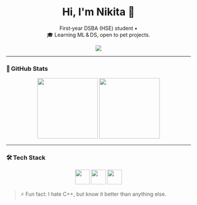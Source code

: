 <h1 align="center">Hi, I'm Nikita 👋</h1>

<p align="center">
  First‑year DSBA (HSE) student • 
  <br/>🎓 Learning ML & DS, open to pet projects.
</p>

<p align="center">
  <!-- social icons via Shields.io + Simple Icons -->
  <a href="https://t.me/ncharikov"><img src="https://img.shields.io/badge/Telegram-2CA5E0?style=flat&logo=telegram&logoColor=white"/></a>
</p>

---

### 🚀 GitHub Stats
<p align="center">
  <img src="https://github-readme-stats.vercel.app/api?username=YOUR_USERNAME&show_icons=true&theme=tokyonight"  height="165"/>
  <img src="https://github-readme-stats.vercel.app/api/top-langs/?username=YOUR_USERNAME&layout=compact&theme=tokyonight" height="165"/>
</p>

---

### 🛠 Tech Stack
<p align="center">
  <img src="https://cdn.jsdelivr.net/gh/devicons/devicon/icons/python/python-original.svg"   height="40"/>
  <img src="https://cdn.jsdelivr.net/gh/devicons/devicon/icons/cplusplus/cplusplus-original.svg" height="40"/>
  <img src="https://cdn.jsdelivr.net/gh/devicons/devicon/icons/latex/latex-original.svg"     height="40"/>
  <!-- add more icons as needed -->
</p>

> ⚡ Fun fact: I hate C++, but know it better than anything else.
